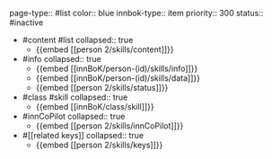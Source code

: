 page-type:: #list
color:: blue
innbok-type:: item
priority:: 300
status:: #inactive

- #content #list
  collapsed:: true
	- {{embed [[person 2/skills/content]]}}
- #info
  collapsed:: true
	- {{embed [[innBoK/person-(id)/skills/info]]}}
	- {{embed [[innBoK/person-(id)/skills/data]]}}
	- {{embed [[person 2/skills/status]]}}
- #class #skill
  collapsed:: true
	- {{embed [[innBoK/class/skill]]}}
- #innCoPilot
  collapsed:: true
	- {{embed [[person 2/skills/innCoPilot]]}}
- #[[related keys]]
  collapsed:: true
	- {{embed [[person 2/skills/keys]]}}


